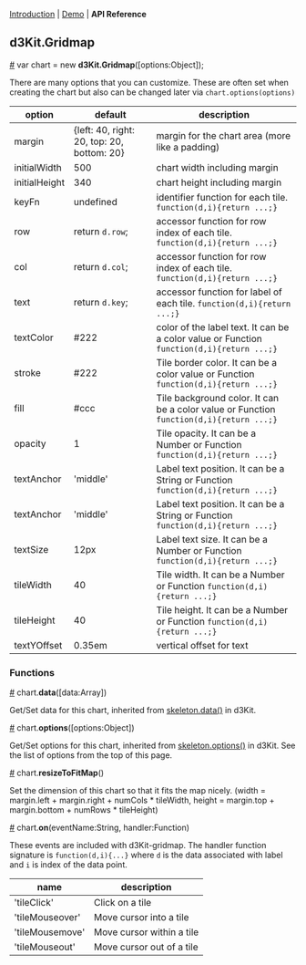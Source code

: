 [Introduction](https://github.com/kristw/d3kit-timeline) |
[Demo](http://kristw.github.io/d3kit-timeline) |
**API Reference**

## d3Kit.Gridmap

<a name="constructor" href="#constructor">#</a> var chart = new **d3Kit.Gridmap**([options:Object]);

There are many options that you can customize. These are often set when creating the chart but also can be changed later via ```chart.options(options)```

| option  | default | description |
| ------- | ------- | ----------- |
| margin  | {left: 40, right: 20, top: 20, bottom: 20} | margin for the chart area (more like a padding) |
| initialWidth | 500 | chart width including margin |
| initialHeight | 340 | chart height including margin |
| keyFn | undefined | identifier function for each tile. ```function(d,i){return ...;}```|
| row | return ```d.row```; | accessor function for row index of each tile. ```function(d,i){return ...;}```|
| col | return ```d.col```; | accessor function for row index of each tile. ```function(d,i){return ...;}```|
| text | return ```d.key```; | accessor function for label of each tile. ```function(d,i){return ...;}```|
| textColor | #222 | color of the label text. It can be a color value or Function ```function(d,i){return ...;}``` |
| stroke | #222 | Tile border color. It can be a color value or Function ```function(d,i){return ...;}``` |
| fill | #ccc | Tile background color. It can be a color value or Function ```function(d,i){return ...;}``` |
| opacity | 1 | Tile opacity. It can be a Number or Function ```function(d,i){return ...;}``` |
| textAnchor | 'middle' | Label text position. It can be a String or Function ```function(d,i){return ...;}``` |
| textAnchor | 'middle' | Label text position. It can be a String or Function ```function(d,i){return ...;}``` |
| textSize | 12px | Label text size. It can be a Number or Function ```function(d,i){return ...;}``` |
| tileWidth | 40 | Tile width. It can be a Number or Function ```function(d,i){return ...;}``` |
| tileHeight | 40 | Tile height. It can be a Number or Function ```function(d,i){return ...;}``` |
| textYOffset | 0.35em | vertical offset for text |

### Functions

<a name="data" href="#data">#</a> chart.**data**([data:Array])

Get/Set data for this chart, inherited from [skeleton.data()](https://github.com/twitter/d3kit/wiki/Skeleton#data) in d3Kit.

<a name="options" href="#options">#</a> chart.**options**([options:Object])

Get/Set options for this chart, inherited from [skeleton.options()](https://github.com/twitter/d3kit/wiki/Skeleton#options) in d3Kit. See the list of options from the top of this page.

<a name="resizeToFitMap" href="#resizeToFitMap">#</a> chart.**resizeToFitMap**()

Set the dimension of this chart so that it fits the map nicely. (width = margin.left + margin.right + numCols * tileWidth, height = margin.top + margin.bottom + numRows * tileHeight)

<a name="on" href="#on">#</a> chart.**on**(eventName:String, handler:Function)

These events are included with d3Kit-gridmap. The handler function signature is ```function(d,i){...}``` where ```d``` is the data associated with label and ```i``` is index of the data point.

| name | description |
| ---- | ----------- |
| 'tileClick' | Click on a tile |
| 'tileMouseover' | Move cursor into a tile |
| 'tileMousemove' | Move cursor within a tile |
| 'tileMouseout' | Move cursor out of a tile |
